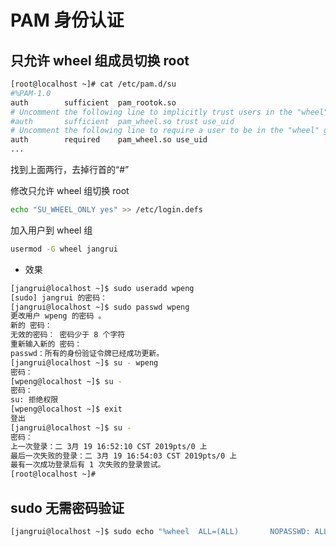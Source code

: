 # PAM 身份认证

## 只允许 wheel 组成员切换 root

```bash
[root@localhost ~]# cat /etc/pam.d/su
#%PAM-1.0
auth		sufficient	pam_rootok.so
# Uncomment the following line to implicitly trust users in the "wheel" group.
#auth		sufficient	pam_wheel.so trust use_uid
# Uncomment the following line to require a user to be in the "wheel" group.
auth		required	pam_wheel.so use_uid
...
```

找到上面两行，去掉行首的“#”

修改只允许 wheel 组切换 root 

```bash
echo "SU_WHEEL_ONLY yes" >> /etc/login.defs
```

加入用户到 wheel 组

```bash
usermod -G wheel jangrui
```

- 效果

```bash
[jangrui@localhost ~]$ sudo useradd wpeng
[sudo] jangrui 的密码：
[jangrui@localhost ~]$ sudo passwd wpeng
更改用户 wpeng 的密码 。
新的 密码：
无效的密码： 密码少于 8 个字符
重新输入新的 密码：
passwd：所有的身份验证令牌已经成功更新。
[jangrui@localhost ~]$ su - wpeng
密码：
[wpeng@localhost ~]$ su -
密码：
su: 拒绝权限
[wpeng@localhost ~]$ exit
登出
[jangrui@localhost ~]$ su -
密码：
上一次登录：二 3月 19 16:52:10 CST 2019pts/0 上
最后一次失败的登录：二 3月 19 16:54:03 CST 2019pts/0 上
最有一次成功登录后有 1 次失败的登录尝试。
[root@localhost ~]# 
```

## sudo 无需密码验证

```bash
[jangrui@localhost ~]$ sudo echo "%wheel  ALL=(ALL)       NOPASSWD: ALL" >> /etc/sudoers
```